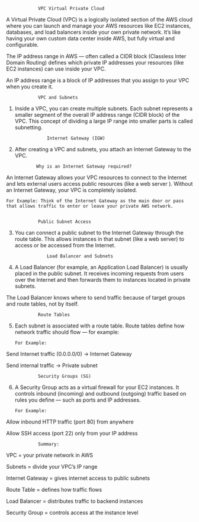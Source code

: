                 VPC Virtual Private Cloud

A Virtual Private Cloud (VPC) is a logically isolated section of the AWS cloud where you can launch and manage your AWS resources like EC2 instances, databases, and load balancers inside your own private network.
It’s like having your own custom data center inside AWS, but fully virtual and configurable.

The IP address range in AWS — often called a CIDR block (Classless Inter Domain Routing) defines which private IP addresses your resources (like EC2 instances) can use inside your VPC.

An IP address range is a block of IP addresses that you assign to your VPC when you create it.

                VPC and Subnets

1.  Inside a VPC, you can create multiple subnets.
    Each subnet represents a smaller segment of the overall IP address range (CIDR block) of the VPC.
    This concept of dividing a large IP range into smaller parts is called subnetting.

                    Internet Gateway (IGW)

2.  After creating a VPC and subnets, you attach an Internet Gateway to the VPC.

                Why is an Internet Gateway required?

An Internet Gateway allows your VPC resources to connect to the Internet and lets external users access public resources (like a web server ).
Without an Internet Gateway, your VPC is completely isolated.

    For Example: Think of the Internet Gateway as the main door or pass that allows traffic to enter or leave your private AWS network.


                Public Subnet Access

3.  You can connect a public subnet to the Internet Gateway through the route table.
    This allows instances in that subnet (like a web server) to access or be accessed from the Internet.

                    Load Balancer and Subnets

4.  A Load Balancer (for example, an Application Load Balancer) is usually placed in the public subnet.
    It receives incoming requests from users over the Internet and then forwards them to instances located in private subnets.

The Load Balancer knows where to send traffic because of target groups and route tables, not by itself.

                Route Tables

5.  Each subnet is associated with a route table.
    Route tables define how network traffic should flow — for example:

        For Example:

Send Internet traffic (0.0.0.0/0) → Internet Gateway

Send internal traffic → Private subnet

                Security Groups (SG)

6.  A Security Group acts as a virtual firewall for your EC2 instances.
    It controls inbound (incoming) and outbound (outgoing) traffic based on rules you define — such as ports and IP addresses.

        For Example:

Allow inbound HTTP traffic (port 80) from anywhere

Allow SSH access (port 22) only from your IP address

                Summary:

VPC = your private network in AWS

Subnets = divide your VPC’s IP range

Internet Gateway = gives internet access to public subnets

Route Table = defines how traffic flows

Load Balancer = distributes traffic to backend instances

Security Group = controls access at the instance level
